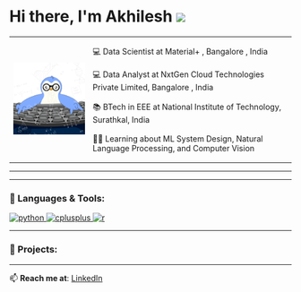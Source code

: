 # Hi there, I'm Akhilesh <img src="https://media.giphy.com/media/v1.Y2lkPTc5MGI3NjExZnd0amw5MGdmaXF1MGVmYXRjMzJ4ejdkd2J1N2hrNmhlbGhwazdoMCZlcD12MV9zdGlja2Vyc19zZWFyY2gmY3Q9cw/9B8dqzmFI0yujEjfgg/giphy.gif" width="30px" />


<table>
<tr>
<td><img src="assets/penguin.gif" width="250" /></td>
<td valign="top">

💻 Data Scientist at Material+ , Bangalore , India
<br><br>
💻 Data Analyst at NxtGen Cloud Technologies Private Limited, Bangalore , India 
<br><br>
📚 BTech in EEE at National Institute of Technology, Surathkal, India
<br><br>
👨‍💻 Learning about ML System Design, Natural Language Processing, and Computer Vision  

</td>
</tr>
</table>

---




---

### 🔧 Languages & Tools:



<p>

  <a href="https://www.python.org" target="_blank" rel="noreferrer">
      <img src="https://cdn.jsdelivr.net/gh/devicons/devicon/icons/python/python-original.svg" alt="python" width="40" height="40"/>
  </a>

  <a href="https://isocpp.org/" target="_blank" rel="noreferrer">
      <img src="https://cdn.jsdelivr.net/gh/devicons/devicon/icons/cplusplus/cplusplus-original.svg" alt="cplusplus" width="40" 
      height="40"/>
  </a>

  <a href= "https://www.r-project.org/" target="_blank" rel="noreferrer">
      <img src="https://cdn.jsdelivr.net/gh/devicons/devicon/icons/r/r-original.svg" alt = "r" width="40" height="40"/>
  </a>
  
</p>












---

### 📘 Projects:

---

📫 **Reach me at**: [LinkedIn](https://linkedin.com/in/your-profile)


















<!--
**Akhilesh0013/Akhilesh0013** is a ✨ _special_ ✨ repository because its `README.md` (this file) appears on your GitHub profile.

Here are some ideas to get you started:

- 🔭 I’m currently working on ...
- 🌱 I’m currently learning ...
- 👯 I’m looking to collaborate on ...
- 🤔 I’m looking for help with ...
- 💬 Ask me about ...
- 📫 How to reach me: ...
- 😄 Pronouns: ...
- ⚡ Fun fact: ...
-->

